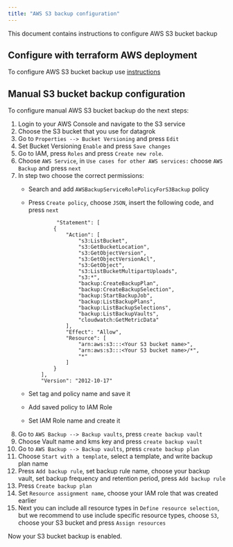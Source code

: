 ```yaml
---
title: "AWS S3 backup configuration"
---
```


This document contains instructions to configure AWS S3 bucket backup

## Configure with terraform AWS deployment

To configure AWS S3 bucket backup use [instructions](./deploy-amazon-terraform.md)

## Manual S3 bucket backup configuration

To configure manual AWS S3 bucket backup do the next steps:

1. Login to your AWS Console and navigate to the S3 service
2. Choose the S3 bucket that you use for datagrok
3. Go to `Properties --> Bucket Versioning` and press `Edit`
4. Set Bucket Versioning `Enable` and press `Save changes`
5. Go to IAM, press `Roles` and press `Create new role`.
6. Choose `AWS Service`, in `Use cases for other AWS services:` choose `AWS Backup` and press `next`
7. In step two choose the correct permissions:
   - Search and add `AWSBackupServiceRolePolicyForS3Backup` policy
   - Press `Create policy`, choose `JSON`, insert the following code, and press `next`

     ```
              "Statement": [
             {
                 "Action": [
                     "s3:ListBucket",
                     "s3:GetBucketLocation",
                     "s3:GetObjectVersion",
                     "s3:GetObjectVersionAcl",
                     "s3:GetObject",
                     "s3:ListBucketMultipartUploads",
                     "s3:*",
                     "backup:CreateBackupPlan",
                     "backup:CreateBackupSelection",
                     "backup:StartBackupJob",
                     "backup:ListBackupPlans",
                     "backup:ListBackupSelections",
                     "backup:ListBackupVaults",
                     "cloudwatch:GetMetricData"
                 ],
                 "Effect": "Allow",
                 "Resource": [
                     "arn:aws:s3:::<Your S3 bucket name>",
                     "arn:aws:s3:::<Your S3 bucket name>/*",
                     "*"
                 ]
             }
         ],
         "Version": "2012-10-17"
     ```

   - Set tag and policy name and save it
   - Add saved policy to IAM Role
   - Set IAM Role name and create it
8. Go to `AWS Backup --> Backup vaults`, press `create backup vault`
9. Choose Vault name and kms key and press `create backup vault`
10. Go to `AWS Backup --> Backup vaults`, press `create backup plan`
11. Choose `Start with a template`, select a template, and write backup plan name
12. Press `Add backup rule`, set backup rule name, choose your backup vault,
    set backup frequency and retention period, press `Add backup rule`
13. Press `Create backup plan`
14. Set `Resource assignment name`, choose your IAM role that was created earlier
15. Next you can include all resource types in `Define resource selection`,
    but we recommend to use include specific resource types, choose `S3`,
    choose your S3 bucket and press `Assign resources`

Now your S3 bucket backup is enabled.
